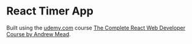 # React Timer App

Built using the [udemy.com](https://udemy.com) course [The Complete React Web Developer Course by Andrew Mead](https://www.udemy.com/the-complete-react-web-app-developer-course).
